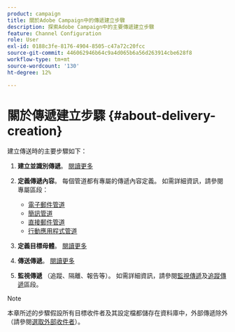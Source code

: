 ```yaml
---
product: campaign
title: 關於Adobe Campaign中的傳遞建立步驟
description: 探索Adobe Campaign中的主要傳遞建立步驟
feature: Channel Configuration
role: User
exl-id: 0188c3fe-8176-4904-8505-c47a72c20fcc
source-git-commit: 446062946b64c9a4d065b6a56d263914cbe628f8
workflow-type: tm+mt
source-wordcount: '130'
ht-degree: 12%

---
```


# 關於傳遞建立步驟 {#about-delivery-creation}

建立傳送時的主要步驟如下：

1. **建立並識別傳遞**。 [閱讀更多](steps-create-and-identify-the-delivery.md)

1. **定義傳遞內容**。 每個管道都有專屬的傳遞內容定義。 如需詳細資訊，請參閱專屬區段：

   * [電子郵件管道](defining-the-email-content.md)
   * [簡訊管道](sms-create.md#defining-the-sms-content)
   * [直接郵件管道](defining-the-direct-mail-content.md)
   * [行動應用程式管道](about-mobile-app-channel.md)

1. **定義目標母體**。 [閱讀更多](steps-defining-the-target-population.md)

1. **傳送傳遞**。 [閱讀更多](steps-sending-the-delivery.md)

1. **監視傳遞** （追蹤、隔離、報告等）。 如需詳細資訊，請參閱[監視傳遞](about-delivery-monitoring.md)及[追蹤傳遞](about-message-tracking.md)區段。

>[!NOTE]
>
>本章所述的步驟假設所有目標收件者及其設定檔都儲存在資料庫中，外部傳遞除外（請參閱[選取外部收件者](steps-defining-the-target-population.md#selecting-external-recipients)）。
